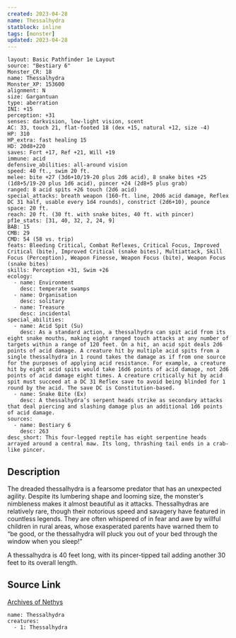 ```yaml
---
created: 2023-04-28
name: Thessalhydra
statblock: inline
tags: [monster]
updated: 2023-04-28
---
```

```statblock
layout: Basic Pathfinder 1e Layout
source: "Bestiary 6"
Monster_CR: 18
name: Thessalhydra
Monster_XP: 153600
alignment: N
size: Gargantuan
type: aberration
INI: +15
perception: +31
senses: darkvision, low-light vision, scent
AC: 33, touch 21, flat-footed 18 (dex +15, natural +12, size -4)
HP: 310
HP_extra: fast healing 15
HD: 20d8+220
saves: Fort +17, Ref +21, Will +19
immune: acid
defensive_abilities: all-around vision
speed: 40 ft., swim 20 ft.
melee: bite +27 (3d6+10/19-20 plus 2d6 acid), 8 snake bites +25 (1d8+5/19-20 plus 1d6 acid), pincer +24 (2d8+5 plus grab)
ranged: 8 acid spits +26 touch (2d6 acid)
special_attacks: breath weapon (160-ft. line, 20d6 acid damage, Reflex DC 31 half, usable every 1d4 rounds), constrict (2d6+10), pounce
space: 20 ft.
reach: 20 ft. (30 ft. with snake bites, 40 ft. with pincer)
pf1e_stats: [31, 40, 32, 2, 24, 9]
BAB: 15
CMB: 29
CMD: 54 (58 vs. trip)
feats: Bleeding Critical, Combat Reflexes, Critical Focus, Improved Critical (bite), Improved Critical (snake bites), Multiattack, Skill Focus (Perception), Weapon Finesse, Weapon Focus (bite), Weapon Focus (snake bites)
skills: Perception +31, Swim +26
ecology:
  - name: Environment
    desc: temperate swamps
  - name: Organisation
    desc: solitary
  - name: Treasure
    desc: incidental
special_abilities:
  - name: Acid Spit (Su)
    desc: As a standard action, a thessalhydra can spit acid from its eight snake mouths, making eight ranged touch attacks at any number of targets within a range of 120 feet. On a hit, an acid spit deals 2d6 points of acid damage. A creature hit by multiple acid spits from a single thessalhydra in 1 round takes the damage as if from one source for the purposes of applying acid resistance. For example, a creature hit by eight acid spits would take 16d6 points of acid damage, not 2d6 points of acid damage eight times. A creature critically hit by acid spit must succeed at a DC 31 Reflex save to avoid being blinded for 1 round by the acid. The save DC is Constitution-based.
  - name: Snake Bite (Ex)
    desc: A thessalhydra’s serpent heads strike as secondary attacks that deal piercing and slashing damage plus an additional 1d6 points of acid damage.
sources:
  - name: Bestiary 6
    desc: 263
desc_short: This four-legged reptile has eight serpentine heads arrayed around a central maw. Its long, thrashing tail ends in a crab-like pincer.
```
## Description
The dreaded thessalhydra is a fearsome predator that has an unexpected agility. Despite its lumbering shape and looming size, the monster’s nimbleness makes it almost beautiful as it attacks. Thessalhydras are relatively rare, though their notorious speed and savagery have featured in countless legends. They are often whispered of in fear and awe by willful children in rural areas, whose exasperated parents have warned them to “be good, or the thessalhydra will pluck you out of your bed through the window when you sleep!” 

A thessalhydra is 40 feet long, with its pincer-tipped tail adding another 30 feet to its overall length.
## Source Link
[Archives of Nethys](https://aonprd.com/MonsterDisplay.aspx?ItemName=Thessalhydra)
```encounter-table
name: Thessalhydra
creatures:
  - 1: Thessalhydra
```
